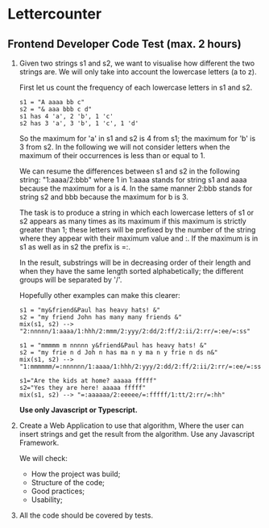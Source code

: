 # Lettercounter

## Frontend Developer Code Test (max. 2 hours) ##

1. Given two strings s1 and s2, we want to visualise how different the two strings are. We will only take into account the lowercase letters (a to z).

    First let us count the frequency of each lowercase letters in s1 and s2.

    ```
    s1 = "A aaaa bb c"
    s2 = "& aaa bbb c d"
    s1 has 4 'a', 2 'b', 1 'c'
    s2 has 3 'a', 3 'b', 1 'c', 1 'd'
    ```

    So the maximum for 'a' in s1 and s2 is 4 from s1; the maximum for 'b' is 3 from s2. In the following we will not consider letters when the maximum of their occurrences is less than or equal to 1.

    We can resume the differences between s1 and s2 in the following string: "1:aaaa/2:bbb" where 1 in 1:aaaa stands for string s1 and aaaa because the maximum for a is 4. In the same manner 2:bbb stands for string s2 and bbb because the maximum for b is 3.

    The task is to produce a string in which each lowercase letters of s1 or s2 appears as many times as its maximum if this maximum is strictly greater than 1; these letters will be prefixed by the number of the string where they appear with their maximum value and :. If the maximum is in s1 as well as in s2 the prefix is =:.

    In the result, substrings will be in decreasing order of their length and when they have the same length sorted alphabetically; the different groups will be separated by '/'.

    Hopefully other examples can make this clearer:
    ```
    s1 = "my&friend&Paul has heavy hats! &"
    s2 = "my friend John has many many friends &"
    mix(s1, s2) --> "2:nnnnn/1:aaaa/1:hhh/2:mmm/2:yyy/2:dd/2:ff/2:ii/2:rr/=:ee/=:ss"
    ```

    ```
    s1 = "mmmmm m nnnnn y&friend&Paul has heavy hats! &"
    s2 = "my frie n d Joh n has ma n y ma n y frie n ds n&"
    mix(s1, s2) --> "1:mmmmmm/=:nnnnnn/1:aaaa/1:hhh/2:yyy/2:dd/2:ff/2:ii/2:rr/=:ee/=:ss"
    ```

    ```
    s1="Are the kids at home? aaaaa fffff"
    s2="Yes they are here! aaaaa fffff"
    mix(s1, s2) --> "=:aaaaaa/2:eeeee/=:fffff/1:tt/2:rr/=:hh"
    ```

    **Use only Javascript or Typescript.**

2. Create a Web Application to use that algorithm, Where the user can insert strings and get the result from the algorithm. Use any Javascript Framework.

    We will check:
    - How the project was build;
    - Structure of the code;
    - Good practices;
    - Usability;

3. All the code should be covered by tests.